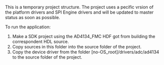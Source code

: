 This is a temporary project structure. The project uses a pecific vrsion of the platform drivers and SPI Engine drivers and will be updated to master status as soon as possible.

To run the application:
 1. Make a SDK project using the AD4134_FMC HDF got from building the correspondent HDL source.
 2. Copy sources in this folder into the source folder of the project.
 3. Copy the device driver from the folder [no-OS_root]/drivers/adc/ad4134 to the source folder of the project.

